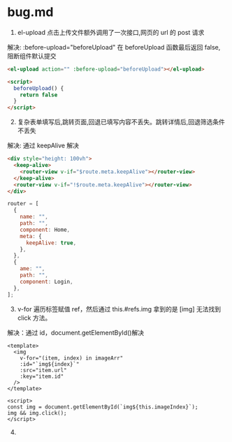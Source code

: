 # bug.md

1. el-upload 点击上传文件额外调用了一次接口,网页的 url 的 post 请求

解决: :before-upload="beforeUpload" 在 beforeUpload 函数最后返回 false, 阻断组件默认提交

```html
<el-upload action="" :before-upload="beforeUpload"></el-upload>

<script>
  beforeUpload() {
    return false
  }
</script>
```

2. 复杂表单填写后,跳转页面,回退已填写内容不丢失。跳转详情后,回退筛选条件不丢失

解决: 通过 keepAlive 解决

```html
<div style="height: 100vh">
  <keep-alive>
    <router-view v-if="$route.meta.keepAlive"></router-view>
  </keep-alive>
  <router-view v-if="!$route.meta.keepAlive"></router-view>
</div>
```

```js
router = [
  {
    name: "",
    path: "",
    component: Home,
    meta: {
      keepAlive: true,
    },
  },
  {
    ame: "",
    path: "",
    component: Login,
  },
];
```

3. v-for 遍历标签赋值 ref，然后通过 this.#refs.img 拿到的是 [img] 无法找到 click 方法。

解决：通过 id，document.getElementById()解决

```vue
<template>
  <img
    v-for="(item, index) in imageArr"
    :id="`img${index}`"
    :src="item.url"
    :key="item.id"
  />
</template>

<script>
const img = document.getElementById(`img${this.imageIndex}`);
img && img.click();
</script>
```

4.

